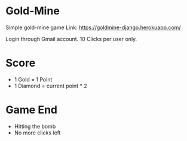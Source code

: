 # Gold-Mine
Simple gold-mine game
Link: https://goldmine-django.herokuapp.com/

Login through Gmail account.
10 Clicks per user only.

# Score
 - 1 Gold = 1 Point
 - 1 Diamond = current point * 2

# Game End
- Hitting the bomb
- No more clicks left
